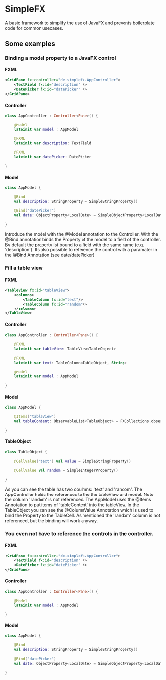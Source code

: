 # SimpleFX
A basic framework to simplify the use of JavaFX and prevents boilerplate code for common usecases.

## Some examples
### Binding a model property to a JavaFX control

#### FXML
```XML
<GridPane fx:controller="de.simplefx.AppController">
	<TextField fx:id="description" />
	<DatePicker fx:id="datePicker" />
</GridPane>
```

#### Controller
```kotlin
class AppController : Controller<Pane>() {
	
	@Model
	lateinit var model : AppModel

	@FXML
	lateinit var description: TextField
	
	@FXML
	lateinit var datePicker: DatePicker
	
}
```

#### Model
```kotlin
class AppModel {

	@Bind
	val description: StringProperty = SimpleStringProperty()
	
	@Bind("datePicker")
	val date: ObjectProperty<LocalDate> = SimpleObjectProperty<LocalDate>()
	
}


```
Introduce the model with the @Model annotation to the Controller.
With the @Bind annotation binds the Property of the model to a field of the controller. By default the property ist bound to a field with the same name (e.g. 'description').
Its also possible to reference the control with a paramater in the @Bind Annotation (see date/datePicker)



### Fill a table view

#### FXML
```XML
<TableView fx:id="tableView">
	<columns>
		<TableColumn fx:id="text"/>
		<TableColumn fx:id="random"/>
	</columns>
</TableView>
```

#### Controller
```kotlin
class AppController : Controller<Pane>() {
	
	@FXML
	lateinit var tableView: TableView<TableObject>
	
	@FXML
	lateinit var text: TableColumn<TableObject, String>
	
	@Model
	lateinit var model : AppModel
	
}
```
#### Model
```kotlin
class AppModel {

	@Items("tableView")
	val tableContent: ObservableList<TableObject> = FXCollections.observableArrayList(...)
	
}
```
#### TableObject
```kotlin
class TableObject {
	
	@CellValue("text") val value = SimpleStringProperty()
	
	@CellValue val random = SimpleIntegerProperty()
	
}
```

As you can see the table has two coulmns: 'text' and 'random'.
The AppController holds the references to the the tableView and model. Note the column 'random' is not referenced.
The AppModel uses the @Items Annotation to put items of 'tableContent' into the tableView.
In the TableObject you can see the @ColumnValue Annotation which is used to bind the Property to the TableCell.
As mentioned the 'random' column is not referenced, but the binding will work anyway.


### You even not have to reference the controls in the controller.

#### FXML
```XML
<GridPane fx:controller="de.simplefx.AppController">
	<TextField fx:id="description" />
	<DatePicker fx:id="datePicker" />
</GridPane>
```

#### Controller
```kotlin
class AppController : Controller<Pane>() {
	
	@Model
	lateinit var model : AppModel

}
```
#### Model
```kotlin
class AppModel {

	@Bind
	val description: StringProperty = SimpleStringProperty()
	
	@Bind("datePicker")
	val date: ObjectProperty<LocalDate> = SimpleObjectProperty<LocalDate>()
	
}
```

